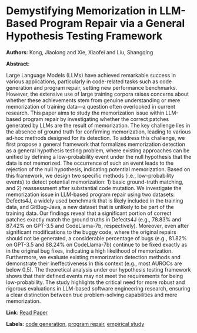 # Demystifying Memorization in LLM-Based Program Repair via a General Hypothesis Testing Framework

**Authors**: Kong, Jiaolong and Xie, Xiaofei and Liu, Shangqing

**Abstract**:

Large Language Models (LLMs) have achieved remarkable success in various applications, particularly in code-related tasks such as code generation and program repair, setting new performance benchmarks. However, the extensive use of large training corpora raises concerns about whether these achievements stem from genuine understanding or mere memorization of training data—a question often overlooked in current research. This paper aims to study the memorization issue within LLM-based program repair by investigating whether the correct patches generated by LLMs are the result of memorization. The key challenge lies in the absence of ground truth for confirming memorization, leading to various ad-hoc methods designed for its detection. To address this challenge, we first propose a general framework that formalizes memorization detection as a general hypothesis testing problem, where existing approaches can be unified by defining a low-probability event under the null hypothesis that the data is not memorized. The occurrence of such an event leads to the rejection of the null hypothesis, indicating potential memorization. Based on this framework, we design two specific methods (i.e., low-probability events) to detect potential memorization: 1) basic ground-truth matching, and 2) reassessment after substantial code mutation. We investigate the memorization issue in LLM-based program repair using two datasets: Defects4J, a widely used benchmark that is likely included in the training data, and GitBug-Java, a new dataset that is unlikely to be part of the training data. Our findings reveal that a significant portion of correct patches exactly match the ground truths in Defects4J (e.g., 78.83\% and 87.42\% on GPT-3.5 and CodeLlama-7b, respectively). Moreover, even after significant modifications to the buggy code, where the original repairs should not be generated, a considerable percentage of bugs (e.g., 81.82\% on GPT-3.5 and 88.24\% on CodeLlama-7b) continue to be fixed exactly as in the original bug fixes, indicating a high likelihood of memorization. Furthermore, we evaluate existing memorization detection methods and demonstrate their ineffectiveness in this context (e.g., most AUROCs are below 0.5). The theoretical analysis under our hypothesis testing framework shows that their defined events may not meet the requirements for being low-probability. The study highlights the critical need for more robust and rigorous evaluations in LLM-based software engineering research, ensuring a clear distinction between true problem-solving capabilities and mere memorization.

**Link**: [Read Paper](https://doi.org/10.1145/3729390)

**Labels**: [code generation](../../labels/code_generation.md), [program repair](../../labels/program_repair.md), [empirical study](../../labels/empirical_study.md)
